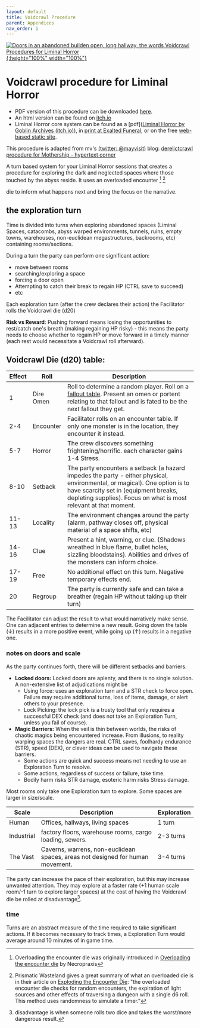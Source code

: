 ```yaml
---
layout: default
title: Voidcrawl Procedure
parent: Appendices
nav_order: 1
---
```


[![Doors in an abandoned builden open, long hallway, the words Voidcrawl Procedures for Liminal Horror](/LiminalHorror/img/VOIDCRAWL.png "Click to embiggen"){:height="100%" width="100%"}](/LiminalHorror/img/VOIDCRAWL.png)


# Voidcrawl procedure for Liminal Horror

- PDF version of this procedure can be downloaded [here](https://drive.google.com/file/d/1u7U5hl8epM6nTmRMaS9mwGzckhkRxKb2/view?usp=sharing).
- An html version can be found on [itch.io](https://goblinarchives.itch.io/voidcrawl)
- Liminal Horror core system can be found as a [pdf]([Liminal Horror by Goblin Archives (itch.io)](https://goblinarchives.itch.io/liminal-horror)), in [print at Exalted Funeral](https://www.exaltedfuneral.com/products/liminal-horror-pdf), or on the free [web-based static site](https://goblinarchives.github.io/LiminalHorror).

This procedure is adapted from mv's [(twitter: @mayvisit)](https://twitter.com/mayvisit) blog: [derelictcrawl procedure for Mothership - hypertext corner](https://www.hypertextcorner.com/derelictcrawl)

A turn based system for your Liminal Horror sessions that creates a procedure for exploring the dark and neglected spaces where those touched by the abyss reside. It uses an overloaded encounter [^1] [^2]

[^1]: Overloading the encounter die was originally introduced in [Overloading the encounter die](https://www.necropraxis.com/2014/02/03/overloading-the-encounter-die) by Necropraxis

[^2]: Prismatic Wasteland gives a great summary of what an overloaded die is in their article on [Exploding the Encounter Die](https://www.prismaticwasteland.com/blog/exploding-the-encounter-die): "the overloaded encounter die checks for random encounters, the expiration of light sources and other effects of traversing a dungeon with a single d6 roll. This method uses randomness to simulate a timer."

die to inform what happens next and bring the focus on the narrative.



## the exploration turn

Time is divided into turns when exploring abandoned spaces (Liminal Spaces, catacombs, abyss warped environments, tunnels, ruins, empty towns, warehouses, non-euclidean megastructures, backrooms, etc) containing rooms/sections.

During a turn the party can perform one significant action:

- move between rooms
- searching/exploring a space
- forcing a door open
- Attempting to catch their break to regain HP (CTRL save to succeed)
- etc

Each exploration turn (after the crew declares their action) the Facilitator rolls the Voidcrawl die (d20)

**Risk vs Reward**: Pushing forward means losing the opportunities to rest/catch one's breath (making regaining HP risky) - this means the party needs to choose whether to regain HP or move forward in a timely manner (each rest would necessitate a Voidcrawl roll afterward).

<div style="page-break-after:always" />

## Voidcrawl Die (d20) table:

| Effect | Roll      | Description                                                  |
| ------ | --------- | ------------------------------------------------------------ |
| 1      | Dire Omen | Roll to determine a random player. Roll on a [fallout table](https://goblinarchives.github.io/LiminalHorror/Liminal%20Horror%20System/Stress%20and%20Fallout/). Present an omen or portent relating to that fallout and is fated to be the next fallout they get. |
| 2-4    | Encounter | Facilitator rolls on an encounter table. If only one monster is in the location, they encounter it instead. |
| 5-7    | Horror    | The crew discovers something frightening/horrific. each character gains 1-4 Stress. |
| 8-10   | Setback   | The party encounters a setback (a hazard impedes the party - either physical, environmental, or magical). One option is to have scarcity set in (equipment breaks, depleting supplies). Focus on what is most relevant at that moment. |
| 11-13  | Locality  | The environment changes around the party (alarm, pathway closes off, physical material of a space shifts, etc) |
| 14-16  | Clue      | Present a hint, warning, or clue. {Shadows wreathed in blue flame, bullet holes, sizzling bloodstains}. Abilities and drives of the monsters can inform choice. |
| 17-19  | Free      | No additional effect on this turn. Negative temporary effects end. |
| 20     | Regroup   | The party is currently safe and can take a breather (regain HP without taking up their turn) |

The Facilitator can adjust the result to what would narratively make sense. One can adjacent entries to determine a new result. Going down the table (↓) results in a more positive event, while going up (↑) results in a negative one.

### notes on doors and scale

As the party continues forth, there will be different setbacks and barriers.

- **Locked doors:** Locked doors are aplenty, and there is no single solution. A non-extensive list of adjudications might be
  - Using force: uses an exploration turn and a STR check to force open. Failure may require additional turns, loss of items, damage, or alert others to your presence.
  - Lock Picking: the lock pick is a trusty tool that only requires a successful DEX check (and does not take an Exploration Turn, unless you fail of course).
- **Magic Barriers:** When the veil is thin between worlds, the risks of chaotic magics being encountered increase. From illusions, to reality warping spaces the dangers are real. CTRL saves, foolhardy endurance (STR), speed (DEX), or clever ideas can be used to navigate these barriers.
  - Some actions are quick and success means not needing to use an Exploration Turn to resolve.
  - Some actions, regardless of success or failure, take time.
  - Bodily harm risks STR damage, esoteric harm risks Stress damage.

Most rooms only take one Exploration turn to explore. Some spaces are larger in size/scale.

| Scale      | Description                                                  | Exploration |
| ---------- | ------------------------------------------------------------ | ----------- |
| Human      | Offices, hallways, living spaces                             | 1 turn      |
| Industrial | factory floors, warehouse rooms, cargo loading, sewers.      | 2-3 turns   |
| The Vast   | Caverns, warrens, non-euclidean spaces, areas not designed for human movement. | 3-4 turns   |

The party can increase the pace of their exploration, but this may increase unwanted attention. They may explore at a faster rate (+1 human scale room/-1 turn to explore larger spaces) at the cost of having the Voidcrawl die be rolled at disadvantage[^3].

[^3]: disadvantage is when someone rolls two dice and takes the worst/more dangerous result.

### time

Turns are an abstract measure of the time required to take significant actions. If it becomes necessary to track times, a Exploration Turn would average around 10 minutes of in game time.
